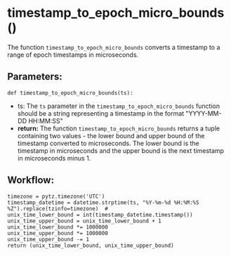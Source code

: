 # timestamp_to_epoch_micro_bounds()
The function `timestamp_to_epoch_micro_bounds` converts a timestamp to a range of epoch timestamps in microseconds.
## Parameters:
    def timestamp_to_epoch_micro_bounds(ts):
- ts: The `ts` parameter in the `timestamp_to_epoch_micro_bounds` function should be a string
    representing a timestamp in the format "YYYY-MM-DD HH:MM:SS"
- **return:** The function `timestamp_to_epoch_micro_bounds` returns a tuple containing two values - the
    lower bound and upper bound of the timestamp converted to microseconds. The lower bound is the
    timestamp in microseconds and the upper bound is the next timestamp in microseconds minus 1.

## Workflow:
    timezone = pytz.timezone('UTC')
    timestamp_datetime = datetime.strptime(ts, "%Y-%m-%d %H:%M:%S %Z").replace(tzinfo=timezone)  #
    unix_time_lower_bound = int(timestamp_datetime.timestamp())
    unix_time_upper_bound = unix_time_lower_bound + 1
    unix_time_lower_bound *= 1000000
    unix_time_upper_bound *= 1000000
    unix_time_upper_bound -= 1
    return (unix_time_lower_bound, unix_time_upper_bound)
